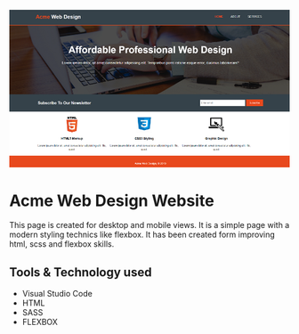 ![Acme Web Design Page](img/github-main.png)
# Acme Web Design Website

This page is created for desktop and mobile views. It is a simple page with a modern styling technics like flexbox. 
It has been created form improving html, scss and flexbox skills.

## Tools & Technology used

- Visual Studio Code
- HTML 
- SASS
- FLEXBOX
